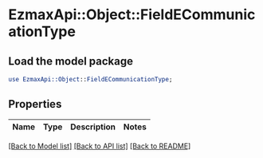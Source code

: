 # EzmaxApi::Object::FieldECommunicationType

## Load the model package
```perl
use EzmaxApi::Object::FieldECommunicationType;
```

## Properties
Name | Type | Description | Notes
------------ | ------------- | ------------- | -------------

[[Back to Model list]](../README.md#documentation-for-models) [[Back to API list]](../README.md#documentation-for-api-endpoints) [[Back to README]](../README.md)


